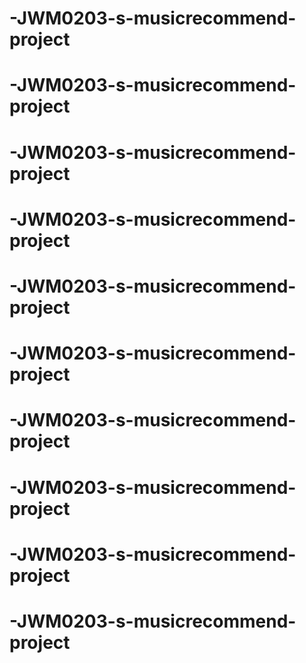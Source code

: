 # -JWM0203-s-musicrecommend-project
# -JWM0203-s-musicrecommend-project
# -JWM0203-s-musicrecommend-project
# -JWM0203-s-musicrecommend-project
# -JWM0203-s-musicrecommend-project
# -JWM0203-s-musicrecommend-project
# -JWM0203-s-musicrecommend-project
# -JWM0203-s-musicrecommend-project
# -JWM0203-s-musicrecommend-project
# -JWM0203-s-musicrecommend-project
